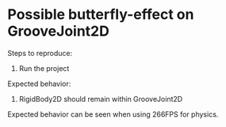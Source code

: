 # Possible butterfly-effect on GrooveJoint2D

Steps to reproduce:

1. Run the project

Expected behavior:

1. RigidBody2D should remain within GrooveJoint2D

Expected behavior can be seen when using 266FPS for physics.
